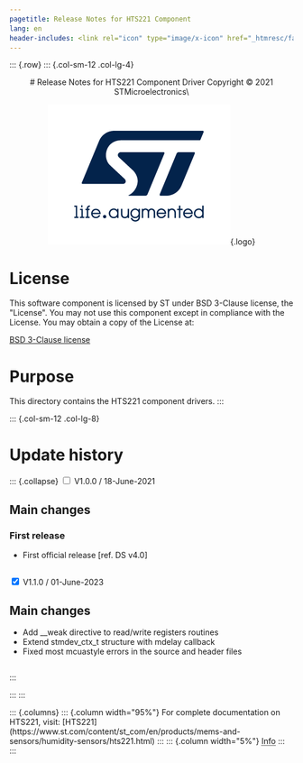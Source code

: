 ```yaml
---
pagetitle: Release Notes for HTS221 Component
lang: en
header-includes: <link rel="icon" type="image/x-icon" href="_htmresc/favicon.png" />
---
```


::: {.row}
::: {.col-sm-12 .col-lg-4}

<center>
# Release Notes for HTS221 Component Driver
Copyright &copy; 2021 STMicroelectronics\

[![ST logo](_htmresc/st_logo_2020.png)](https://www.st.com){.logo}
</center>

# License

This software component is licensed by ST under BSD 3-Clause license, the "License".
You may not use this component except in compliance with the License. You may obtain a copy of the License at:

[BSD 3-Clause license](https://opensource.org/licenses/BSD-3-Clause)

# Purpose

This directory contains the HTS221 component drivers.
:::

::: {.col-sm-12 .col-lg-8}
# Update history

::: {.collapse}
<input type="checkbox" id="collapse-section1" aria-hidden="true">
<label for="collapse-section1" aria-hidden="true">V1.0.0 / 18-June-2021</label>
<div>

## Main changes

### First release

- First official release [ref. DS v4.0]

##

</div>

<input type="checkbox" id="collapse-section2" checked aria-hidden="true">
<label for="collapse-section2" aria-hidden="true">V1.1.0 / 01-June-2023</label>
<div>

## Main changes

- Add __weak directive to read/write registers routines
- Extend stmdev_ctx_t structure with mdelay callback
- Fixed most mcuastyle errors in the source and header files

##

</div>
:::

:::
:::

<footer class="sticky">
::: {.columns}
::: {.column width="95%"}
For complete documentation on HTS221,
visit:
[HTS221](https://www.st.com/content/st_com/en/products/mems-and-sensors/humidity-sensors/hts221.html)
:::
::: {.column width="5%"}
<abbr title="Based on template cx566953 version 2.0">Info</abbr>
:::
:::
</footer>
